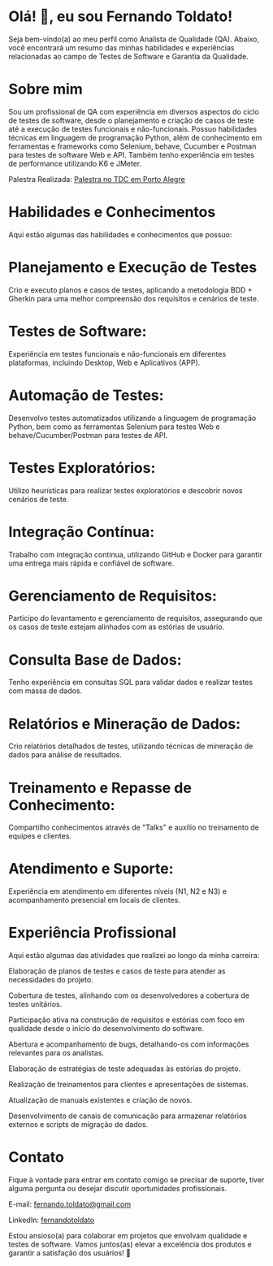 # Olá! 👋, eu sou Fernando Toldato!

Seja bem-vindo(a) ao meu perfil como Analista de Qualidade (QA). Abaixo, você encontrará um resumo das minhas habilidades e experiências relacionadas ao campo de Testes de Software e Garantia da Qualidade.

# Sobre mim
Sou um profissional de QA com experiência em diversos aspectos do ciclo de testes de software, desde o planejamento e criação de casos de teste até a execução de testes funcionais e não-funcionais. Possuo habilidades técnicas em linguagem de programação Python, além de conhecimento em ferramentas e frameworks como Selenium, behave, Cucumber e Postman para testes de software Web e API. Também tenho experiência em testes de performance utilizando K6 e JMeter.

Palestra Realizada: [Palestra no TDC em Porto Alegre](https://www.youtube.com/watch?v=tD_-TxjPxFI&feature=youtu.be&themeRefresh=1)

# Habilidades e Conhecimentos
Aqui estão algumas das habilidades e conhecimentos que possuo:

# Planejamento e Execução de Testes 
Crio e executo planos e casos de testes, aplicando a metodologia BDD + Gherkin para uma melhor compreensão dos requisitos e cenários de teste.

# Testes de Software: 
Experiência em testes funcionais e não-funcionais em diferentes plataformas, incluindo Desktop, Web e Aplicativos (APP).

# Automação de Testes: 
Desenvolvo testes automatizados utilizando a linguagem de programação Python, bem como as ferramentas Selenium para testes Web e behave/Cucumber/Postman para testes de API.

# Testes Exploratórios: 
Utilizo heurísticas para realizar testes exploratórios e descobrir novos cenários de teste.

# Integração Contínua: 
Trabalho com integração contínua, utilizando GitHub e Docker para garantir uma entrega mais rápida e confiável de software.

# Gerenciamento de Requisitos: 
Participo do levantamento e gerenciamento de requisitos, assegurando que os casos de teste estejam alinhados com as estórias de usuário.

# Consulta Base de Dados: 
Tenho experiência em consultas SQL para validar dados e realizar testes com massa de dados.

# Relatórios e Mineração de Dados: 
Crio relatórios detalhados de testes, utilizando técnicas de mineração de dados para análise de resultados.

# Treinamento e Repasse de Conhecimento: 
Compartilho conhecimentos através de "Talks" e auxilio no treinamento de equipes e clientes.

# Atendimento e Suporte: 
Experiência em atendimento em diferentes níveis (N1, N2 e N3) e acompanhamento presencial em locais de clientes.

# Experiência Profissional
Aqui estão algumas das atividades que realizei ao longo da minha carreira:

Elaboração de planos de testes e casos de teste para atender as necessidades do projeto.

Cobertura de testes, alinhando com os desenvolvedores a cobertura de testes unitários.

Participação ativa na construção de requisitos e estórias com foco em qualidade desde o início do desenvolvimento do software.

Abertura e acompanhamento de bugs, detalhando-os com informações relevantes para os analistas.

Elaboração de estratégias de teste adequadas às estórias do projeto.

Realização de treinamentos para clientes e apresentações de sistemas.

Atualização de manuais existentes e criação de novos.

Desenvolvimento de canais de comunicação para armazenar relatórios externos e scripts de migração de dados.

# Contato

Fique à vontade para entrar em contato comigo se precisar de suporte, tiver alguma pergunta ou desejar discutir oportunidades profissionais.

E-mail: fernando.toldato@gmail.com

LinkedIn: [fernandotoldato](https://www.linkedin.com/in/fernandotoldato/)

Estou ansioso(a) para colaborar em projetos que envolvam qualidade e testes de software. Vamos juntos(as) elevar a excelência dos produtos e garantir a satisfação dos usuários! 🚀
